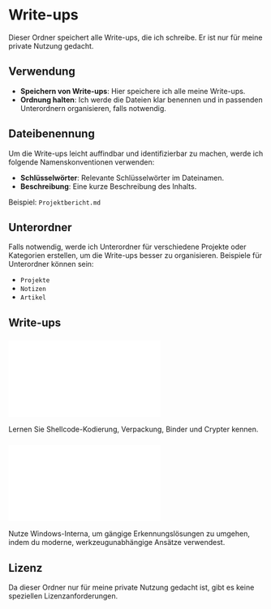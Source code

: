 # Write-ups

Dieser Ordner speichert alle Write-ups, die ich schreibe. Er ist nur für meine private Nutzung gedacht.

## Verwendung

- **Speichern von Write-ups**: Hier speichere ich alle meine Write-ups.
- **Ordnung halten**: Ich werde die Dateien klar benennen und in passenden Unterordnern organisieren, falls notwendig.

## Dateibenennung

Um die Write-ups leicht auffindbar und identifizierbar zu machen, werde ich folgende Namenskonventionen verwenden:

- **Schlüsselwörter**: Relevante Schlüsselwörter im Dateinamen.
- **Beschreibung**: Eine kurze Beschreibung des Inhalts.

Beispiel: `Projektbericht.md`

## Unterordner

Falls notwendig, werde ich Unterordner für verschiedene Projekte oder Kategorien erstellen, um die Write-ups besser zu organisieren. Beispiele für Unterordner können sein:

- `Projekte`
- `Notizen`
- `Artikel`

## Write-ups

### ![AV Umgehen: Shellcode](AV_Umgehen:_Shellcode.md)
Lernen Sie Shellcode-Kodierung, Verpackung, Binder und Crypter kennen.

### ![Abusing Windows Internals](Abusing_Windows_Internals.md)
Nutze Windows-Interna, um gängige Erkennungslösungen zu umgehen, indem du moderne, werkzeugunabhängige Ansätze verwendest.

### []()

## Lizenz

Da dieser Ordner nur für meine private Nutzung gedacht ist, gibt es keine speziellen Lizenzanforderungen.
